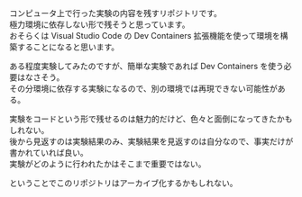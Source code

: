 コンピュータ上で行った実験の内容を残すリポジトリです。  
極力環境に依存しない形で残そうと思っています。  
おそらくは Visual Studio Code の Dev Containers 拡張機能を使って環境を構築することになると思います。

ある程度実験してみたのですが、簡単な実験であれば Dev Containers を使う必要はなさそう。  
その分環境に依存する実験になるので、別の環境では再現できない可能性がある。

実験をコードという形で残せるのは魅力的だけど、色々と面倒になってきたかもしれない。  
後から見返すのは実験結果のみ、実験結果を見返すのは自分なので、事実だけが書かれていれば良い。  
実験がどのように行われたかはそこまで重要ではない。

ということでこのリポジトリはアーカイブ化するかもしれない。
